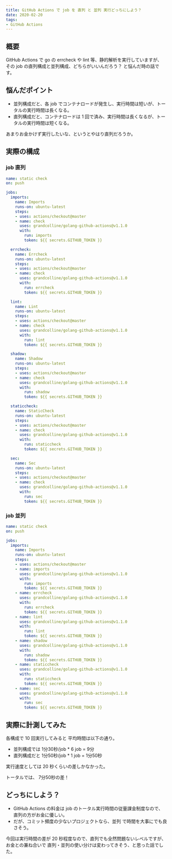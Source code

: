 ```yaml
---
title: GitHub Actions で job を 直列 と 並列 実行どっちにしよう？
date: 2020-02-20
tags:
- GitHub Actions
---
```


## 概要

GitHub Actions で go の errcheck や lint 等、静的解析を実行していますが、
その job の直列構成と並列構成、どちらがいいんだろう？
と悩んだ時の話です。

<!-- more -->

## 悩んだポイント

* 並列構成だと、各 job でコンテナロードが発生し、実行時間は短いが、トータルの実行時間は長くなる。
* 直列構成だと、コンテナロードは 1 回で済み、実行時間は長くなるが、トータルの実行時間は短くなる。

あまりお金かけず実行したいな、というとやはり直列だろうか。

## 実際の構成

### job 直列

```yml
name: static check
on: push

jobs:
  imports:
    name: Imports
    runs-on: ubuntu-latest
    steps:
    - uses: actions/checkout@master
    - name: check
      uses: grandcolline/golang-github-actions@v1.1.0
      with:
        run: imports
        token: ${{ secrets.GITHUB_TOKEN }}

  errcheck:
    name: Errcheck
    runs-on: ubuntu-latest
    steps:
    - uses: actions/checkout@master
    - name: check
      uses: grandcolline/golang-github-actions@v1.1.0
      with:
        run: errcheck
        token: ${{ secrets.GITHUB_TOKEN }}

  lint:
    name: Lint
    runs-on: ubuntu-latest
    steps:
    - uses: actions/checkout@master
    - name: check
      uses: grandcolline/golang-github-actions@v1.1.0
      with:
        run: lint
        token: ${{ secrets.GITHUB_TOKEN }}

  shadow:
    name: Shadow
    runs-on: ubuntu-latest
    steps:
    - uses: actions/checkout@master
    - name: check
      uses: grandcolline/golang-github-actions@v1.1.0
      with:
        run: shadow
        token: ${{ secrets.GITHUB_TOKEN }}

  staticcheck:
    name: StaticCheck
    runs-on: ubuntu-latest
    steps:
    - uses: actions/checkout@master
    - name: check
      uses: grandcolline/golang-github-actions@v1.1.0
      with:
        run: staticcheck
        token: ${{ secrets.GITHUB_TOKEN }}

  sec:
    name: Sec
    runs-on: ubuntu-latest
    steps:
    - uses: actions/checkout@master
    - name: check
      uses: grandcolline/golang-github-actions@v1.1.0
      with:
        run: sec
        token: ${{ secrets.GITHUB_TOKEN }}
```

### job 並列

```yml
name: static check
on: push

jobs:
  imports:
    name: Imports
    runs-on: ubuntu-latest
    steps:
    - uses: actions/checkout@master
    - name: imports
      uses: grandcolline/golang-github-actions@v1.1.0
      with:
        run: imports
        token: ${{ secrets.GITHUB_TOKEN }}
    - name: errcheck
      uses: grandcolline/golang-github-actions@v1.1.0
      with:
        run: errcheck
        token: ${{ secrets.GITHUB_TOKEN }}
    - name: lint
      uses: grandcolline/golang-github-actions@v1.1.0
      with:
        run: lint
        token: ${{ secrets.GITHUB_TOKEN }}
    - name: shadow
      uses: grandcolline/golang-github-actions@v1.1.0
      with:
        run: shadow
        token: ${{ secrets.GITHUB_TOKEN }}
    - name: staticcheck
      uses: grandcolline/golang-github-actions@v1.1.0
      with:
        run: staticcheck
        token: ${{ secrets.GITHUB_TOKEN }}
    - name: sec
      uses: grandcolline/golang-github-actions@v1.1.0
      with:
        run: sec
        token: ${{ secrets.GITHUB_TOKEN }}
```

## 実際に計測してみた

各構成で 10 回実行してみると 平均時間は以下の通り。

* 並列構成では 1分30秒/job * 6 job = 9分
* 直列構成だと 1分50秒/job * 1 job = 1分50秒

実行速度としては 20 秒くらいの差しかなかった。

トータルでは、 7分50秒の差！

## どっちにしよう？

* GitHub Actions の料金は job のトータル実行時間の従量課金制度なので、直列の方がお金に優しい。
* だが、コミット頻度の少ないプロジェクトなら、並列 で時間を大事にでも良さそう。

今回は実行時間の差が 20 秒程度なので、直列でも全然問題ないレベルですが、
お金との兼ね合いで 直列・並列の使い分けは変わってきそう、と思った話でした。
